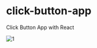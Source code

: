 # click-button-app
Click Button App with React

![1](https://github.com/user-attachments/assets/ee02589e-3bfc-47be-8f59-8095ca117a02)
